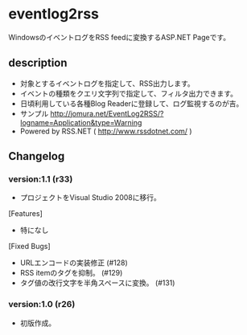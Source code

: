 # eventlog2rss

WindowsのイベントログをRSS feedに変換するASP.NET Pageです。

## description

* 対象とするイベントログを指定して、RSS出力します。
* イベントの種類をクエリ文字列で指定して、フィルタ出力できます。
* 日頃利用している各種Blog Readerに登録して、ログ監視するのが吉。
* サンプル http://jomura.net/EventLog2RSS/?logname=Application&type=Warning
* Powered by RSS.NET ( http://www.rssdotnet.com/ )

## Changelog

### version:1.1 (r33)

* プロジェクトをVisual Studio 2008に移行。

[Features]
* 特になし

[Fixed Bugs]
* URLエンコードの実装修正 (#128)
* RSS itemの<author>タグを抑制。 (#129)
* <link>タグ値の改行文字を半角スペースに変換。 (#131)

### version:1.0 (r26)

* 初版作成。
